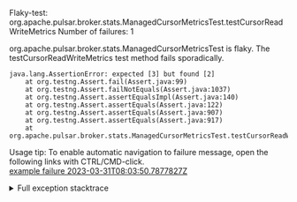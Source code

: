         
Flaky-test: org.apache.pulsar.broker.stats.ManagedCursorMetricsTest.testCursorReadWriteMetrics
Number of failures: 1

org.apache.pulsar.broker.stats.ManagedCursorMetricsTest is flaky. The testCursorReadWriteMetrics test method fails sporadically.

```
java.lang.AssertionError: expected [3] but found [2]
	at org.testng.Assert.fail(Assert.java:99)
	at org.testng.Assert.failNotEquals(Assert.java:1037)
	at org.testng.Assert.assertEqualsImpl(Assert.java:140)
	at org.testng.Assert.assertEquals(Assert.java:122)
	at org.testng.Assert.assertEquals(Assert.java:907)
	at org.testng.Assert.assertEquals(Assert.java:917)
	at org.apache.pulsar.broker.stats.ManagedCursorMetricsTest.testCursorReadWriteMetrics(ManagedCursorMetricsTest.java:143)
```

Usage tip: To enable automatic navigation to failure message, open the following links with CTRL/CMD-click.  
[example failure 2023-03-31T08:03:50.7877827Z](https://github.com/apache/pulsar/actions/runs/4572796716/jobs/8072449779#step:9:431)  


<details>
<summary>Full exception stacktrace</summary>
<code><pre>
java.lang.AssertionError: expected [3] but found [2]
	at org.testng.Assert.fail(Assert.java:99)
	at org.testng.Assert.failNotEquals(Assert.java:1037)
	at org.testng.Assert.assertEqualsImpl(Assert.java:140)
	at org.testng.Assert.assertEquals(Assert.java:122)
	at org.testng.Assert.assertEquals(Assert.java:907)
	at org.testng.Assert.assertEquals(Assert.java:917)
	at org.apache.pulsar.broker.stats.ManagedCursorMetricsTest.testCursorReadWriteMetrics(ManagedCursorMetricsTest.java:143)
	at java.base/jdk.internal.reflect.NativeMethodAccessorImpl.invoke0(Native Method)
	at java.base/jdk.internal.reflect.NativeMethodAccessorImpl.invoke(NativeMethodAccessorImpl.java:62)
	at java.base/jdk.internal.reflect.DelegatingMethodAccessorImpl.invoke(DelegatingMethodAccessorImpl.java:43)
	at java.base/java.lang.reflect.Method.invoke(Method.java:566)
	at org.testng.internal.MethodInvocationHelper.invokeMethod(MethodInvocationHelper.java:132)
	at org.testng.internal.InvokeMethodRunnable.runOne(InvokeMethodRunnable.java:45)
	at org.testng.internal.InvokeMethodRunnable.call(InvokeMethodRunnable.java:73)
	at org.testng.internal.InvokeMethodRunnable.call(InvokeMethodRunnable.java:11)
	at java.base/java.util.concurrent.FutureTask.run(FutureTask.java:264)
	at java.base/java.util.concurrent.ThreadPoolExecutor.runWorker(ThreadPoolExecutor.java:1128)
	at java.base/java.util.concurrent.ThreadPoolExecutor$Worker.run(ThreadPoolExecutor.java:628)
	at java.base/java.lang.Thread.run(Thread.java:829)

</pre></code>
</details>

